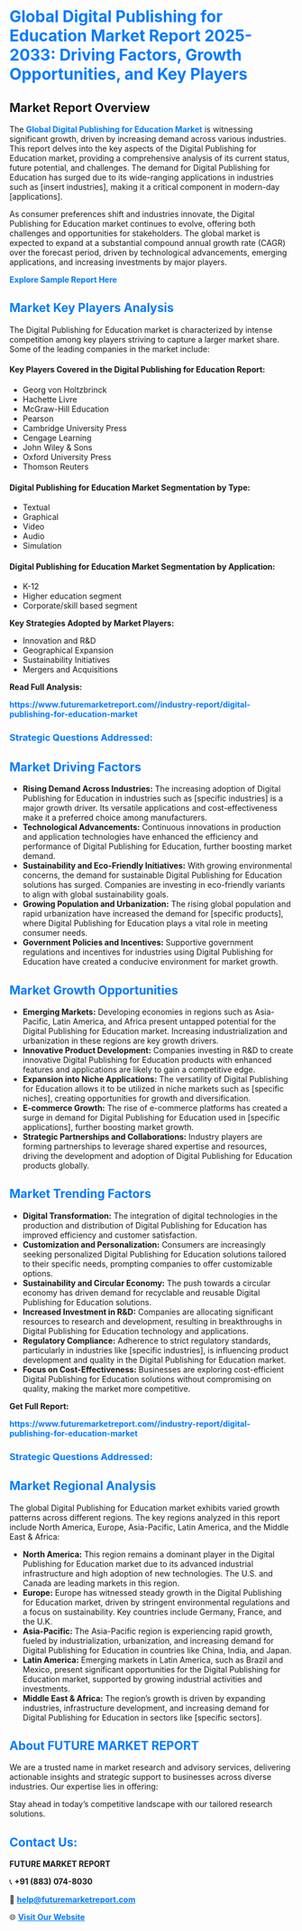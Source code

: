 <h1 style="color: #007BFF;">Global Digital Publishing for Education Market Report 2025-2033: Driving Factors, Growth Opportunities, and Key Players</h1>

<section id="overview">
<h2>Market Report Overview</h2>
<p>The <a href="https://www.futuremarketreport.com//industry-report/digital-publishing-for-education-market" style="color: #007BFF; text-decoration: none;"><strong>Global Digital Publishing for Education Market</strong></a> is witnessing significant growth, driven by increasing demand across various industries. This report delves into the key aspects of the Digital Publishing for Education market, providing a comprehensive analysis of its current status, future potential, and challenges. The demand for Digital Publishing for Education has surged due to its wide-ranging applications in industries such as [insert industries], making it a critical component in modern-day [applications].</p>
<p>As consumer preferences shift and industries innovate, the Digital Publishing for Education market continues to evolve, offering both challenges and opportunities for stakeholders. The global market is expected to expand at a substantial compound annual growth rate (CAGR) over the forecast period, driven by technological advancements, emerging applications, and increasing investments by major players.</p>
</section>

<section id="overview">
<p><a href="https://www.futuremarketreport.com//request-sample/reportId=56767" style="color: #007BFF; text-decoration: none;"><strong>Explore Sample Report Here</strong></a></p>
</section>

<section id="key-players">
<h2 style="color: #007BFF;">Market Key Players Analysis</h2>
<p>The Digital Publishing for Education market is characterized by intense competition among key players striving to capture a larger market share. Some of the leading companies in the market include:</p>
<h4>Key Players Covered in the Digital Publishing for Education Report:</h4>
<ul><li>Georg von Holtzbrinck</li><li>Hachette Livre</li><li>McGraw-Hill Education</li><li>Pearson</li><li>Cambridge University Press</li><li>Cengage Learning</li><li>John Wiley &amp; Sons</li><li>Oxford University Press</li><li>Thomson Reuters</li></ul>
<h4>Digital Publishing for Education Market Segmentation by Type:</h4>
<ul><li>Textual</li><li>Graphical</li><li>Video</li><li>Audio</li><li>Simulation</li></ul>

<h4>Digital Publishing for Education Market Segmentation by Application:</h4>
<ul><li>K-12</li><li>Higher education segment</li><li>Corporate/skill based segment</li></ul>
<p><strong>Key Strategies Adopted by Market Players:</strong></p>
<ul>
<li>Innovation and R&D</li>
<li>Geographical Expansion</li>
<li>Sustainability Initiatives</li>
<li>Mergers and Acquisitions</li>
</ul>
</section>

<section>
<p><strong>Read Full Analysis: </strong></p><a href="https://www.futuremarketreport.com//industry-report/digital-publishing-for-education-market" style="color: #007BFF; text-decoration: none;"><strong>https://www.futuremarketreport.com//industry-report/digital-publishing-for-education-market</strong></a>
<h3 style="color: #007BFF;">Strategic Questions Addressed:</h3>
</section>

<section id="driving-factors">
<h2 style="color: #007BFF;">Market Driving Factors</h2>
<ul>
<li><strong>Rising Demand Across Industries:</strong> The increasing adoption of Digital Publishing for Education in industries such as [specific industries] is a major growth driver. Its versatile applications and cost-effectiveness make it a preferred choice among manufacturers.</li>
<li><strong>Technological Advancements:</strong> Continuous innovations in production and application technologies have enhanced the efficiency and performance of Digital Publishing for Education, further boosting market demand.</li>
<li><strong>Sustainability and Eco-Friendly Initiatives:</strong> With growing environmental concerns, the demand for sustainable Digital Publishing for Education solutions has surged. Companies are investing in eco-friendly variants to align with global sustainability goals.</li>
<li><strong>Growing Population and Urbanization:</strong> The rising global population and rapid urbanization have increased the demand for [specific products], where Digital Publishing for Education plays a vital role in meeting consumer needs.</li>
<li><strong>Government Policies and Incentives:</strong> Supportive government regulations and incentives for industries using Digital Publishing for Education have created a conducive environment for market growth.</li>
</ul>
</section>

<section id="growth-opportunities">
<h2 style="color: #007BFF;">Market Growth Opportunities</h2>
<ul>
<li><strong>Emerging Markets:</strong> Developing economies in regions such as Asia-Pacific, Latin America, and Africa present untapped potential for the Digital Publishing for Education market. Increasing industrialization and urbanization in these regions are key growth drivers.</li>
<li><strong>Innovative Product Development:</strong> Companies investing in R&D to create innovative Digital Publishing for Education products with enhanced features and applications are likely to gain a competitive edge.</li>
<li><strong>Expansion into Niche Applications:</strong> The versatility of Digital Publishing for Education allows it to be utilized in niche markets such as [specific niches], creating opportunities for growth and diversification.</li>
<li><strong>E-commerce Growth:</strong> The rise of e-commerce platforms has created a surge in demand for Digital Publishing for Education used in [specific applications], further boosting market growth.</li>
<li><strong>Strategic Partnerships and Collaborations:</strong> Industry players are forming partnerships to leverage shared expertise and resources, driving the development and adoption of Digital Publishing for Education products globally.</li>
</ul>
</section>

<section id="trending-factors">
<h2 style="color: #007BFF;">Market Trending Factors</h2>
<ul>
<li><strong>Digital Transformation:</strong> The integration of digital technologies in the production and distribution of Digital Publishing for Education has improved efficiency and customer satisfaction.</li>
<li><strong>Customization and Personalization:</strong> Consumers are increasingly seeking personalized Digital Publishing for Education solutions tailored to their specific needs, prompting companies to offer customizable options.</li>
<li><strong>Sustainability and Circular Economy:</strong> The push towards a circular economy has driven demand for recyclable and reusable Digital Publishing for Education solutions.</li>
<li><strong>Increased Investment in R&D:</strong> Companies are allocating significant resources to research and development, resulting in breakthroughs in Digital Publishing for Education technology and applications.</li>
<li><strong>Regulatory Compliance:</strong> Adherence to strict regulatory standards, particularly in industries like [specific industries], is influencing product development and quality in the Digital Publishing for Education market.</li>
<li><strong>Focus on Cost-Effectiveness:</strong> Businesses are exploring cost-efficient Digital Publishing for Education solutions without compromising on quality, making the market more competitive.</li>
</ul>
</section>

<section>
<p><strong>Get Full Report: </strong></p><a href="https://www.futuremarketreport.com//industry-report/digital-publishing-for-education-market" style="color: #007BFF; text-decoration: none;"><strong>https://www.futuremarketreport.com//industry-report/digital-publishing-for-education-market</strong></a>
<h3 style="color: #007BFF;">Strategic Questions Addressed:</h3>
</section>


<section id="regional-analysis">
<h2 style="color: #007BFF;">Market Regional Analysis</h2>
<p>The global Digital Publishing for Education market exhibits varied growth patterns across different regions. The key regions analyzed in this report include North America, Europe, Asia-Pacific, Latin America, and the Middle East & Africa:</p>
<ul>
<li><strong>North America:</strong> This region remains a dominant player in the Digital Publishing for Education market due to its advanced industrial infrastructure and high adoption of new technologies. The U.S. and Canada are leading markets in this region.</li>
<li><strong>Europe:</strong> Europe has witnessed steady growth in the Digital Publishing for Education market, driven by stringent environmental regulations and a focus on sustainability. Key countries include Germany, France, and the U.K.</li>
<li><strong>Asia-Pacific:</strong> The Asia-Pacific region is experiencing rapid growth, fueled by industrialization, urbanization, and increasing demand for Digital Publishing for Education in countries like China, India, and Japan.</li>
<li><strong>Latin America:</strong> Emerging markets in Latin America, such as Brazil and Mexico, present significant opportunities for the Digital Publishing for Education market, supported by growing industrial activities and investments.</li>
<li><strong>Middle East & Africa:</strong> The region’s growth is driven by expanding industries, infrastructure development, and increasing demand for Digital Publishing for Education in sectors like [specific sectors].</li>
</ul>
</section>

<footer>
<h2 style="color: #007BFF;">About FUTURE MARKET REPORT</h2>
<p>We are a trusted name in market research and advisory services, delivering actionable insights and strategic support to businesses across diverse industries. Our expertise lies in offering:</p>

<p>Stay ahead in today’s competitive landscape with our tailored research solutions.</p>

<h2 style="color: #007BFF;">Contact Us:</h2>
<p><strong>FUTURE MARKET REPORT</strong></p>
<p>📞 <strong>+91 (883) 074-8030</strong></p>
<p>📧 <strong><a href="mailto:help@futuremarketreport.com" style="color: #007BFF;">help@futuremarketreport.com</a></strong></p>
<p>🌐 <strong><a href="https://www.futuremarketreport.com/" style="color: #007BFF;">Visit Our Website</a></strong></p>
</footer>